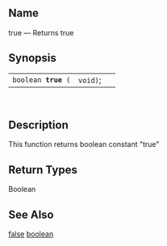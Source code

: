 <div>

<div>

</div>

<div>

## Name

true — Returns true

</div>

<div>

## Synopsis

<div>

|                          |          |     |
|--------------------------|----------|-----|
| `boolean `**`true`**` (` | `void)`; |     |

<div>

 

</div>

</div>

</div>

<div>

## Description

This function returns boolean constant "true"

</div>

<div>

## Return Types

Boolean

</div>

<div>

## See Also

<a href="xpf_false.html" class="link" title="false">false</a>
<a href="xpf_boolean.html" class="link" title="boolean">boolean</a>

</div>

</div>
